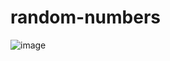 ﻿# random-numbers
![image](https://user-images.githubusercontent.com/82006357/173428136-28c9f036-0755-4c5a-9e2e-d6c7c4f3ab1e.png)
